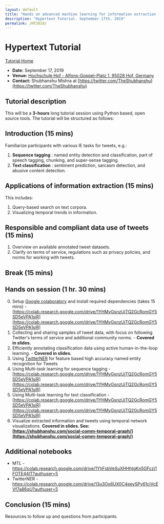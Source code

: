 ```yaml
---
layout: default
title: "Hands on advanced machine learning for information extraction from tweets --- tasks, data, and open source tools"
description: "Hypertext Tutorial. September 17th, 2019"
permalink: /HT2019/
---
```


# Hypertext Tutorial

[Tutorial Home](../)

* **Date:** September 17, 2019
* **Venue:** [Hochschule Hof - Alfons-Goppel-Platz 1, 95028 Hof, Germany](https://human.iisys.de/ht2019/)
* **Contact:** Shubhanshu Mishra at [https://twitter.com/TheShubhanshu](https://twitter.com/TheShubhanshu)



## Tutorial description

This will be a **3-hours**  long tutorial session using Python based, open source tools. The tutorial will be structured as follows:

## Introduction (15 mins)

Familiarize participants with various IE tasks for tweets, e.g.:

1. **Sequence tagging** : named entity detection and classification, part of speech tagging, chunking, and super-sense tagging.
2. **Text classification** : sentiment prediction, sarcasm detection, and abusive content detection.

## Applications of information extraction (15 mins)

This includes:

1. Query-based search on text corpora.
2. Visualizing temporal trends in information.

## Responsible and compliant data use of tweets (15 mins)

1. Overview on available annotated tweet datasets.
2. Clarify on terms of service, regulations such as privacy policies, and norms for working with tweets.

## Break (15 mins)

## Hands on session (1 hr. 30 mins)

0. Setup [Google colaboratory](https://colab.research.google.com/) and install required dependencies (takes 15 mins) -[https://colab.research.google.com/drive/1YHMyGsnzUjTQ2GcRomGY5SD5eVPA1siR](https://colab.research.google.com/drive/1YHMyGsnzUjTQ2GcRomGY5SD5eVPA1siR)
1. Collecting and sharing samples of tweet data, with focus on following Twitter&#39;s terms of service and additional community norms. - **Covered in slides.** 
2. Efficiently annotating classification data using active human-in-the-loop learning. - **Covered in slides.** 
3. Using [TwitterNER](https://github.com/napsternxg/TwitterNER/) for feature based high accuracy named entity recognition for Tweets
4. Using Multi-task learning for sequence tagging - [https://colab.research.google.com/drive/1YHMyGsnzUjTQ2GcRomGY5SD5eVPA1siR](https://colab.research.google.com/drive/1YHMyGsnzUjTQ2GcRomGY5SD5eVPA1siR)
5. Using Multi-task learning for text classification - [https://colab.research.google.com/drive/1YHMyGsnzUjTQ2GcRomGY5SD5eVPA1siR](https://colab.research.google.com/drive/1YHMyGsnzUjTQ2GcRomGY5SD5eVPA1siR)
6. Visualize extracted information and tweets using temporal network visualizations. **Covered in slides. See: [https://shubhanshu.com/social-comm-temporal-graph/](https://shubhanshu.com/social-comm-temporal-graph/)**


## Additional notebooks

* MTL - https://colab.research.google.com/drive/1YhFsbVeSuXHHhtgKn5GFczj1FOTE44lT?authuser=5
* TwitterNER - https://colab.research.google.com/drive/13u3Ox6UX0C4eeySPy61ciVcEVf7a86qU?authuser=5

## Conclusion (15 mins)

Resources to follow up and questions from participants.
